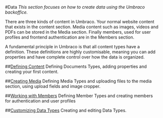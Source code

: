 #Data
*This section focuses on how to create data using the Umbraco backoffice.*

There are three kinds of content in Umbraco. Your normal website content that exists in the content section. Media content such as images, videos and PDFs can be stored in the Media section. Finally members, used for user profiles and frontend authentication are in the Members section.

A fundamental principle in Umbraco is that all content types have a definition. These definitions are highly customisable, meaning you can add properties and have complete control over how the data is organized.

##[Defining Content](Defining-content/index.md)
Defining Documents Types, adding properties and creating your first content.

##[Creating Media](Creating-Media/index.md)
Defining Media Types and uploading files to the media section, using upload fields and image cropper.

##[Working with Members](Members/index.md)
Defining Member Types and creating members for authentication and user profiles

##[Customizing Data Types](Data-Types)
Creating and editing Data Types.
